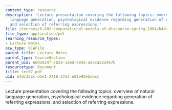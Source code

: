 ```yaml
---
content_type: resource
description: 'Lecture presentation covering the following topics: overview of natural
  language generation, psychological evidence regarding generation of referring expressions,
  and selection of referring expressions.'
file: /courses/6-892-computational-models-of-discourse-spring-2004/b4dc352cd1e1271637d3e81e92ebdecc_lec07.pdf
file_type: application/pdf
learning_resource_types:
- Lecture Notes
ocw_type: OCWFile
parent_title: Lecture Notes
parent_type: CourseSection
parent_uid: 60d1924f-7823-1aed-404a-a8cca822467b
resourcetype: Document
title: lec07.pdf
uid: b4dc352c-d1e1-2716-37d3-e81e92ebdecc
---
```

Lecture presentation covering the following topics: overview of natural language generation, psychological evidence regarding generation of referring expressions, and selection of referring expressions.

